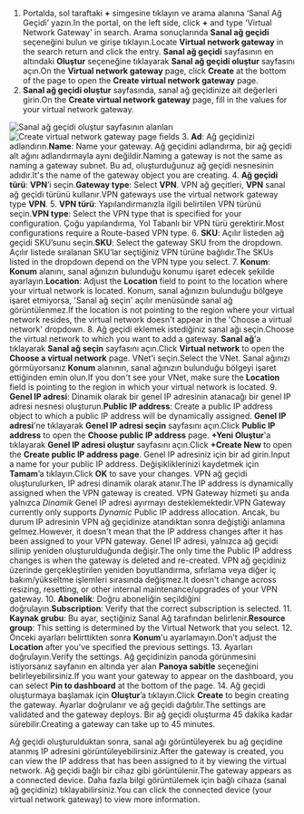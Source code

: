 1. <span data-ttu-id="3ef34-101">Portalda, sol taraftaki **+** simgesine tıklayın ve arama alanına ‘Sanal Ağ Geçidi’ yazın.</span><span class="sxs-lookup"><span data-stu-id="3ef34-101">In the portal, on the left side, click **+** and type 'Virtual Network Gateway' in search.</span></span> <span data-ttu-id="3ef34-102">Arama sonuçlarında **Sanal ağ geçidi** seçeneğini bulun ve girişe tıklayın.</span><span class="sxs-lookup"><span data-stu-id="3ef34-102">Locate **Virtual network gateway** in the search return and click the entry.</span></span> <span data-ttu-id="3ef34-103">**Sanal ağ geçidi** sayfasının en altındaki **Oluştur** seçeneğine tıklayarak **Sanal ağ geçidi oluştur** sayfasını açın.</span><span class="sxs-lookup"><span data-stu-id="3ef34-103">On the **Virtual network gateway** page, click **Create** at the bottom of the page to open the **Create virtual network gateway** page.</span></span>
2. <span data-ttu-id="3ef34-104">**Sanal ağ geçidi oluştur** sayfasında, sanal ağ geçidinize ait değerleri girin.</span><span class="sxs-lookup"><span data-stu-id="3ef34-104">On the **Create virtual network gateway** page, fill in the values for your virtual network gateway.</span></span>

  <span data-ttu-id="3ef34-105">![Sanal ağ geçidi oluştur sayfasının alanları](./media/vpn-gateway-add-gw-p2s-rm-portal-include/p2sgw.png "Sanal ağ geçidi oluştur sayfasının alanları")</span><span class="sxs-lookup"><span data-stu-id="3ef34-105">![Create virtual network gateway page fields](./media/vpn-gateway-add-gw-p2s-rm-portal-include/p2sgw.png "Create virtual network gateway page fields")</span></span>
3. <span data-ttu-id="3ef34-106">**Ad**: Ağ geçidinizi adlandırın.</span><span class="sxs-lookup"><span data-stu-id="3ef34-106">**Name**: Name your gateway.</span></span> <span data-ttu-id="3ef34-107">Ağ geçidini adlandırma, bir ağ geçidi alt ağını adlandırmayla aynı değildir.</span><span class="sxs-lookup"><span data-stu-id="3ef34-107">Naming a gateway is not the same as naming a gateway subnet.</span></span> <span data-ttu-id="3ef34-108">Bu ad, oluşturduğunuz ağ geçidi nesnesinin adıdır.</span><span class="sxs-lookup"><span data-stu-id="3ef34-108">It's the name of the gateway object you are creating.</span></span>
4. <span data-ttu-id="3ef34-109">**Ağ geçidi türü**: **VPN**’i seçin.</span><span class="sxs-lookup"><span data-stu-id="3ef34-109">**Gateway type**: Select **VPN**.</span></span> <span data-ttu-id="3ef34-110">VPN ağ geçitleri, **VPN** sanal ağ geçidi türünü kullanır.</span><span class="sxs-lookup"><span data-stu-id="3ef34-110">VPN gateways use the virtual network gateway type **VPN**.</span></span>
5. <span data-ttu-id="3ef34-111">**VPN türü**: Yapılandırmanızla ilgili belirtilen VPN türünü seçin.</span><span class="sxs-lookup"><span data-stu-id="3ef34-111">**VPN type**: Select the VPN type that is specified for your configuration.</span></span> <span data-ttu-id="3ef34-112">Çoğu yapılandırma, Yol Tabanlı bir VPN türü gerektirir.</span><span class="sxs-lookup"><span data-stu-id="3ef34-112">Most configurations require a Route-based VPN type.</span></span>
6. <span data-ttu-id="3ef34-113">**SKU**: Açılır listeden ağ geçidi SKU’sunu seçin.</span><span class="sxs-lookup"><span data-stu-id="3ef34-113">**SKU**: Select the gateway SKU from the dropdown.</span></span> <span data-ttu-id="3ef34-114">Açılır listede sıralanan SKU’lar seçtiğiniz VPN türüne bağlıdır.</span><span class="sxs-lookup"><span data-stu-id="3ef34-114">The SKUs listed in the dropdown depend on the VPN type you select.</span></span>
7. <span data-ttu-id="3ef34-115">**Konum**: **Konum** alanını, sanal ağınızın bulunduğu konumu işaret edecek şekilde ayarlayın.</span><span class="sxs-lookup"><span data-stu-id="3ef34-115">**Location**: Adjust the **Location** field to point to the location where your virtual network is located.</span></span> <span data-ttu-id="3ef34-116">Konum, sanal ağınızın bulunduğu bölgeye işaret etmiyorsa, 'Sanal ağ seçin' açılır menüsünde sanal ağ görüntülenmez.</span><span class="sxs-lookup"><span data-stu-id="3ef34-116">If the location is not pointing to the region where your virtual network resides, the virtual network doesn't appear in the 'Choose a virtual network' dropdown.</span></span>
8. <span data-ttu-id="3ef34-117">Ağ geçidi eklemek istediğiniz sanal ağı seçin.</span><span class="sxs-lookup"><span data-stu-id="3ef34-117">Choose the virtual network to which you want to add a gateway.</span></span> <span data-ttu-id="3ef34-118">**Sanal ağ**'a tıklayarak **Sanal ağ seçin** sayfasını açın.</span><span class="sxs-lookup"><span data-stu-id="3ef34-118">Click **Virtual network** to open the **Choose a virtual network** page.</span></span> <span data-ttu-id="3ef34-119">VNet'i seçin.</span><span class="sxs-lookup"><span data-stu-id="3ef34-119">Select the VNet.</span></span> <span data-ttu-id="3ef34-120">Sanal ağınızı görmüyorsanız **Konum** alanının, sanal ağınızın bulunduğu bölgeyi işaret ettiğinden emin olun.</span><span class="sxs-lookup"><span data-stu-id="3ef34-120">If you don't see your VNet, make sure the **Location** field is pointing to the region in which your virtual network is located.</span></span>
9. <span data-ttu-id="3ef34-121">**Genel IP adresi**: Dinamik olarak bir genel IP adresinin atanacağı bir genel IP adresi nesnesi oluşturun.</span><span class="sxs-lookup"><span data-stu-id="3ef34-121">**Public IP address**: Create a public IP address object to which a public IP address will be dynamically assigned.</span></span> <span data-ttu-id="3ef34-122">**Genel IP adresi**'ne tıklayarak **Genel IP adresi seçin** sayfasını açın.</span><span class="sxs-lookup"><span data-stu-id="3ef34-122">Click **Public IP address** to open the **Choose public IP address** page.</span></span> <span data-ttu-id="3ef34-123">**+Yeni Oluştur**'a tıklayarak **Genel IP adresi oluştur** sayfasını açın.</span><span class="sxs-lookup"><span data-stu-id="3ef34-123">Click **+Create New** to open the **Create public IP address page**.</span></span> <span data-ttu-id="3ef34-124">Genel IP adresiniz için bir ad girin.</span><span class="sxs-lookup"><span data-stu-id="3ef34-124">Input a name for your public IP address.</span></span> <span data-ttu-id="3ef34-125">Değişikliklerinizi kaydetmek için **Tamam**’a tıklayın.</span><span class="sxs-lookup"><span data-stu-id="3ef34-125">Click **OK** to save your changes.</span></span> <span data-ttu-id="3ef34-126">VPN ağ geçidi oluşturulurken, IP adresi dinamik olarak atanır.</span><span class="sxs-lookup"><span data-stu-id="3ef34-126">The IP address is dynamically assigned when the VPN gateway is created.</span></span> <span data-ttu-id="3ef34-127">VPN Gateway hizmeti şu anda yalnızca *Dinamik* Genel IP adresi ayırmayı desteklemektedir.</span><span class="sxs-lookup"><span data-stu-id="3ef34-127">VPN Gateway currently only supports *Dynamic* Public IP address allocation.</span></span> <span data-ttu-id="3ef34-128">Ancak, bu durum IP adresinin VPN ağ geçidinize atandıktan sonra değiştiği anlamına gelmez.</span><span class="sxs-lookup"><span data-stu-id="3ef34-128">However, it doesn't mean that the IP address changes after it has been assigned to your VPN gateway.</span></span> <span data-ttu-id="3ef34-129">Genel IP adresi, yalnızca ağ geçidi silinip yeniden oluşturulduğunda değişir.</span><span class="sxs-lookup"><span data-stu-id="3ef34-129">The only time the Public IP address changes is when the gateway is deleted and re-created.</span></span> <span data-ttu-id="3ef34-130">VPN ağ geçidiniz üzerinde gerçekleştirilen yeniden boyutlandırma, sıfırlama veya diğer iç bakım/yükseltme işlemleri sırasında değişmez.</span><span class="sxs-lookup"><span data-stu-id="3ef34-130">It doesn't change across resizing, resetting, or other internal maintenance/upgrades of your VPN gateway.</span></span>
10. <span data-ttu-id="3ef34-131">**Abonelik**: Doğru aboneliğin seçildiğini doğrulayın.</span><span class="sxs-lookup"><span data-stu-id="3ef34-131">**Subscription**: Verify that the correct subscription is selected.</span></span>
11. <span data-ttu-id="3ef34-132">**Kaynak grubu**: Bu ayar, seçtiğiniz Sanal Ağ tarafından belirlenir.</span><span class="sxs-lookup"><span data-stu-id="3ef34-132">**Resource group**: This setting is determined by the Virtual Network that you select.</span></span>
12. <span data-ttu-id="3ef34-133">Önceki ayarları belirttikten sonra **Konum**'u ayarlamayın.</span><span class="sxs-lookup"><span data-stu-id="3ef34-133">Don't adjust the **Location** after you've specified the previous settings.</span></span>
13. <span data-ttu-id="3ef34-134">Ayarları doğrulayın.</span><span class="sxs-lookup"><span data-stu-id="3ef34-134">Verify the settings.</span></span> <span data-ttu-id="3ef34-135">Ağ geçidinizin panoda görünmesini istiyorsanız sayfanın en altında yer alan **Panoya sabitle** seçeneğini belirleyebilirsiniz.</span><span class="sxs-lookup"><span data-stu-id="3ef34-135">If you want your gateway to appear on the dashboard, you can select **Pin to dashboard** at the bottom of the page.</span></span>
14. <span data-ttu-id="3ef34-136">Ağ geçidi oluşturmaya başlamak için **Oluştur**’a tıklayın.</span><span class="sxs-lookup"><span data-stu-id="3ef34-136">Click **Create** to begin creating the gateway.</span></span> <span data-ttu-id="3ef34-137">Ayarlar doğrulanır ve ağ geçidi dağıtılır.</span><span class="sxs-lookup"><span data-stu-id="3ef34-137">The settings are validated and the gateway deploys.</span></span> <span data-ttu-id="3ef34-138">Bir ağ geçidi oluşturma 45 dakika kadar sürebilir.</span><span class="sxs-lookup"><span data-stu-id="3ef34-138">Creating a gateway can take up to 45 minutes.</span></span>

<span data-ttu-id="3ef34-139">Ağ geçidi oluşturulduktan sonra, sanal ağı görüntüleyerek bu ağ geçidine atanmış IP adresini görüntüleyebilirsiniz.</span><span class="sxs-lookup"><span data-stu-id="3ef34-139">After the gateway is created, you can view the IP address that has been assigned to it by viewing the virtual network.</span></span> <span data-ttu-id="3ef34-140">Ağ geçidi bağlı bir cihaz gibi görüntülenir.</span><span class="sxs-lookup"><span data-stu-id="3ef34-140">The gateway appears as a connected device.</span></span> <span data-ttu-id="3ef34-141">Daha fazla bilgi görüntülemek için bağlı cihaza (sanal ağ geçidiniz) tıklayabilirsiniz.</span><span class="sxs-lookup"><span data-stu-id="3ef34-141">You can click the connected device (your virtual network gateway) to view more information.</span></span>